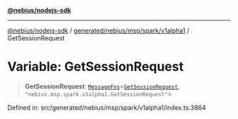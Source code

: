 [**@nebius/nodejs-sdk**](../../../../../../README.md)

---

[@nebius/nodejs-sdk](../../../../../../README.md) / [generated/nebius/msp/spark/v1alpha1](../README.md) / GetSessionRequest

# Variable: GetSessionRequest

> **GetSessionRequest**: [`MessageFns`](../../../../../../runtime/protos/core/interfaces/MessageFns.md)\<[`GetSessionRequest`](../interfaces/GetSessionRequest.md), `"nebius.msp.spark.v1alpha1.GetSessionRequest"`\>

Defined in: src/generated/nebius/msp/spark/v1alpha1/index.ts:3864
